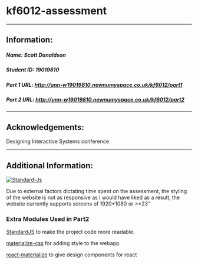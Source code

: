 
# kf6012-assessment
***
## Information:

##### Name: Scott Donaldson
##### Student ID: 19019810
##### Part 1 URL: http://unn-w19019810.newnumyspace.co.uk/kf6012/part1
##### Part 2 URL: http://unn-w19019810.newnumyspace.co.uk/kf6012/part2
***
## Acknowledgements:
Designing Interactive Systems conference

***
## Additional Information:
[![Standard-Js](https://img.shields.io/badge/code_style-standard-brightgreen.svg?style=flat-square)](https://standardjs.com/)

Due to external factors dictating time spent on the assessment, the styling of the website is not as responsive as I would have liked as a result, the website currently supports screens of 1920*1080 or >=23"

### Extra Modules Used in Part2
[StandardJS](https://standardjs.com) to make the project code more readable.

[materialize-css](https://materializecss.com) for adding style to the webapp

[react-materialize](https://github.com/react-materialize/react-materialize) to give design components for react



